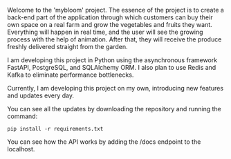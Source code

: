 
Welcome to the 'mybloom' project. The essence of the project is to create a 
back-end part of the application through which customers can buy their own 
space on a real farm and grow the vegetables and fruits they want. Everything 
will happen in real time, and the user will see the growing process with the 
help of animation. After that, they will receive the produce freshly 
delivered straight from the garden.

I am developing this project in Python using the asynchronous framework FastAPI,
PostgreSQL, and SQLAlchemy ORM. I also plan to use Redis and Kafka to 
eliminate performance bottlenecks.

Currently, I am developing this project on my own, 
introducing new features and updates every day.




You can see all the updates by downloading the repository and running the command:

    pip install -r requirements.txt
You can see how the API works by adding the /docs endpoint to the localhost.
